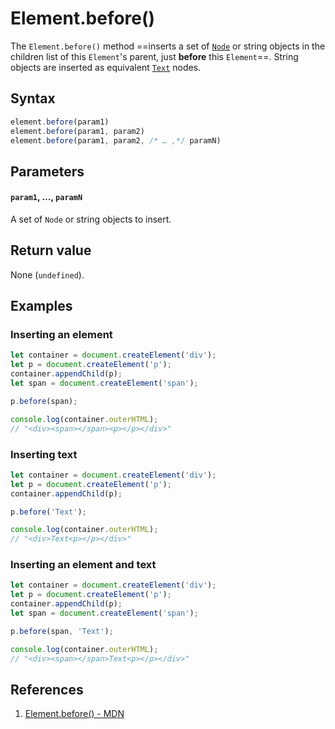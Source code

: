 # Element.before()

The `Element.before()` method ==inserts a set of [`Node`](https://developer.mozilla.org/en-US/docs/Web/API/Node) or string objects in the children list of this `Element`'s parent, just **before** this `Element`==. String objects are inserted as equivalent [`Text`](https://developer.mozilla.org/en-US/docs/Web/API/Text) nodes.

## Syntax

```js
element.before(param1)
element.before(param1, param2)
element.before(param1, param2, /* … ,*/ paramN)
```

## Parameters

#### `param1`, …, `paramN`

A set of `Node` or string objects to insert.

## Return value

None (`undefined`).

## Examples

### Inserting an element

```js
let container = document.createElement('div');
let p = document.createElement('p');
container.appendChild(p);
let span = document.createElement('span');

p.before(span);

console.log(container.outerHTML);
// "<div><span></span><p></p></div>"
```

### Inserting text

```js
let container = document.createElement('div');
let p = document.createElement('p');
container.appendChild(p);

p.before('Text');

console.log(container.outerHTML);
// "<div>Text<p></p></div>"
```

### Inserting an element and text

```js
let container = document.createElement('div');
let p = document.createElement('p');
container.appendChild(p);
let span = document.createElement('span');

p.before(span, 'Text');

console.log(container.outerHTML);
// "<div><span></span>Text<p></p></div>"
```

## References

1. [Element.before() - MDN](https://developer.mozilla.org/en-US/docs/Web/API/Element/before)
